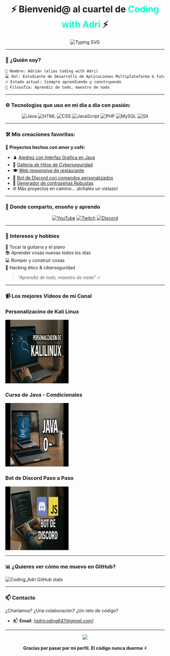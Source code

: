 <!-- Perfil README llamativo y profesional para Coding with Adri -->

<h1 align="center">⚡ Bienvenid@ al cuartel de <span style="color:#00ffcc">Coding with Adri</span> ⚡</h1>

<p align="center">
  <img src="https://readme-typing-svg.demolab.com?font=Fira+Code&pause=1000&center=true&width=435&lines=Fullstack+Developer+%7C+Cibersecurity+Enthusiast;Aprendiz+de+todo%2C+maestro+de+nada;Let's+build+%26+break+stuff!" alt="Typing SVG" />
</p>

---

### 🧠 ¿Quién soy?

```txt
📛 Nombre: Adrián (alias Coding with Adri)
💻 Rol: Estudiante de Desarrollo de Aplicaciones Multiplataforma & futuro especialista en Ciberseguridad
🔥 Estado actual: Siempre aprendiendo y construyendo
🧩 Filosofía: Aprendiz de todo, maestro de nada
```

---

### ⚙️ Tecnologias que uso en mi dia a dia con pasión:

<div align="center">
  
![Java](https://img.shields.io/badge/Java-%23007396.svg?style=for-the-badge&logo=openjdk&logoColor=white)
![HTML](https://img.shields.io/badge/HTML5-%23E34F26.svg?style=for-the-badge&logo=html5&logoColor=white)
![CSS](https://img.shields.io/badge/CSS3-%231572B6.svg?style=for-the-badge&logo=css3&logoColor=white)
![JavaScript](https://img.shields.io/badge/JavaScript-%23F7DF1E.svg?style=for-the-badge&logo=javascript&logoColor=black)
![PHP](https://img.shields.io/badge/PHP-%23777BB4.svg?style=for-the-badge&logo=php&logoColor=white)
![MySQL](https://img.shields.io/badge/MySQL-%234479A1.svg?style=for-the-badge&logo=mysql&logoColor=white)
![Git](https://img.shields.io/badge/Git-%23F05032.svg?style=for-the-badge&logo=git&logoColor=white)

</div>

---

### 🛠️ Mis creaciones favoritas:

🚀 **Proyectos hechos con amor y café:**

- ♟️ <a href="https://github.com/Adri-Coding-Dev/Master_Chess">Ajedrez con Interfaz Grafica en Java</a>  
- 🔐 <a href="https://github.com/Adri-Coding-Dev/Galleria_De_Hitos_Ciberseguridad">Galleria de Hitos de Cyberseguridad</a>  
- 🍽️ <a href="https://github.com/Adri-Coding-Dev/Asador-El-Paraiso.github.io">Web responsive de restaurante</a>  
- 🤖 <a href="https://github.com/Adri-Coding-Dev/Bot_Discord">Bot de Discord con comandos personalizados</a>  
- 🧰 <a href="https://github.com/Adri-Coding-Dev/Generador_de_Contrase-as">Generador de contraseñas Robustas</a>  
- 🌐 Más proyectos en camino... ¡échales un vistazo!

---

### 🎥 Donde comparto, enseño y aprendo

<div align="center">

[![YouTube](https://img.shields.io/badge/YouTube-Informática%20y%20proyectos-red?style=for-the-badge&logo=youtube&logoColor=white)](https://www.youtube.com/@CodingWithAdri-s3n)
[![Twitch](https://img.shields.io/badge/Twitch-Proyectos%20en%20vivo-6441a5?style=for-the-badge&logo=twitch&logoColor=white)](https://www.twitch.tv/coding_with_adri)
[![Discord](https://img.shields.io/badge/Discord-Comunidad%20tech-5865F2?style=for-the-badge&logo=discord&logoColor=white)](https://discord.gg/RhYxW79r9g)

</div>

---

### 🧠 Intereses y hobbies

🎸 Tocar la guitarra y el piano  
📚 Aprender cosas nuevas todos los días  
💻 Romper y construir cosas  
🔐 Hacking ético & ciberseguridad

> _“Aprendiz de todo, maestro de nada”_ 🔥

---

### 📹 Los mejores Videos de mi Canal
<!-- BEGIN YOUTUBE-CARDS -->
### Personalizacino de Kali Linux
<a href="https://www.youtube.com/watch?v=eyy8SxSaon0"><img src="Miniaturas/Personalizacion_Kali.jpg" width="200px" height="200px"></a>

### Curso de Java - Condicionales
<a href="https://www.youtube.com/watch?v=Rh84eH2vq0I&list=PLdZNEUB9bY935wlLEYXX6GHj2COBU5ga3&index=2"><img src="Miniaturas/Curso_Java.jpg" width="200px" height="200px"></a>

### Bot de Discord Paso a Paso
<a href="https://www.youtube.com/watch?v=0ysavvaKMOw&t=2s"><img src="Miniaturas/Bot_Discord.jpg" width="200px" height="200px"></a>

<!-- END YOUTUBE-CARDS -->


---
### 📊 ¿Quieres ver cómo me muevo en GitHub?

![Coding_Adri GitHub stats](https://github-readme-stats.vercel.app/api?username=Adri-Coding-Dev&show_icons=true&theme=gruvbox)

---

### 📫 Contacto

¿Charlamos? ¿Una colaboración? ¿Un reto de código?

- 📬 **Email**: _[adricoding647@gmail.com]_  

---

<p align="center">
  <img src="https://media.tenor.com/w9KkKjpY8XkAAAAC/hacker.gif" width="250" />
</p>

<p align="center"><b>Gracias por pasar por mi perfil. El código nunca duerme ⚡</b></p>
